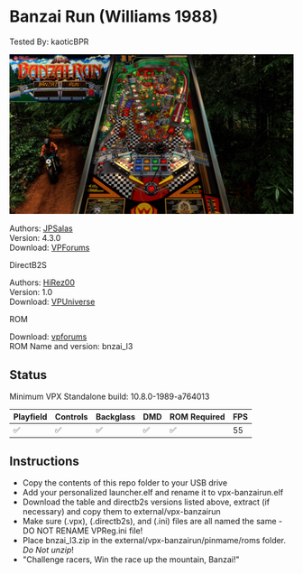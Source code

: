 # Banzai Run (Williams 1988)

Tested By: kaoticBPR

![Table Preview](../../images/vpx-banzai-run-preview.jpg)

Authors: [JPSalas](https://www.vpforums.org/index.php?showuser=277)  
Version: 4.3.0  
Download: [VPForums](https://www.vpforums.org/index.php?app=downloads&showfile=17036)

DirectB2S

Authors: [HiRez00](https://vpuniverse.com/profile/19941-hirez00/)  
Version: 1.0  
Download: [VPUniverse](https://vpuniverse.com/files/file/13322-banzai-run-williams-1988-marquee-backglass/)

ROM

Download: [vpforums](http://www.vpforums.org/index.php?app=downloads&showfile=909)  
ROM Name and version: bnzai_l3

## Status 

Minimum VPX Standalone build: 10.8.0-1989-a764013

| Playfield | Controls | Backglass | DMD | ROM Required | FPS | 
|-----------|----------|-----------|-----|--------------|-----|
| :white_check_mark: | :white_check_mark: | :white_check_mark: | :white_check_mark: | :white_check_mark: | 55 |

## Instructions

- Copy the contents of this repo folder to your USB drive
- Add your personalized launcher.elf and rename it to vpx-banzairun.elf
- Download the table and directb2s versions listed above, extract (if necessary) and copy them to external/vpx-banzairun
- Make sure (.vpx), (.directb2s), and (.ini) files are all named the same - DO NOT RENAME VPReg.ini file!
- Place bnzai_l3.zip in the external/vpx-banzairun/pinmame/roms folder. *Do Not unzip*!
- "Challenge racers, Win the race up the mountain, Banzai!"
